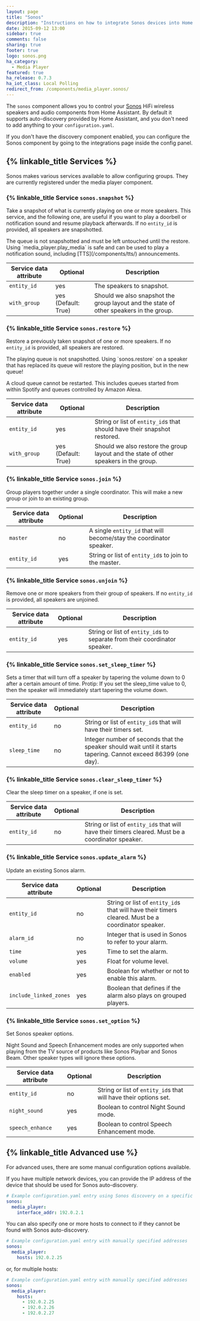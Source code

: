 ```yaml
---
layout: page
title: "Sonos"
description: "Instructions on how to integrate Sonos devices into Home Assistant."
date: 2015-09-12 13:00
sidebar: true
comments: false
sharing: true
footer: true
logo: sonos.png
ha_category:
  - Media Player
featured: true
ha_release: 0.7.3
ha_iot_class: Local Polling
redirect_from: /components/media_player.sonos/
---
```


The `sonos` component allows you to control your [Sonos](https://www.sonos.com) HiFi wireless speakers and audio components from Home Assistant. By default it supports auto-discovery provided by Home Assistant, and you don't need to add anything to your `configuration.yaml`.

If you don't have the discovery component enabled, you can configure the Sonos component by going to the integrations page inside the config panel.

## {% linkable_title Services %}

Sonos makes various services available to allow configuring groups. They are currently registered under the media player component.

### {% linkable_title Service `sonos.snapshot` %}

Take a snapshot of what is currently playing on one or more speakers. This service, and the following one, are useful if you want to play a doorbell or notification sound and resume playback afterwards. If no `entity_id` is provided, all speakers are snapshotted.

<p class='note'>
The queue is not snapshotted and must be left untouched until the restore. Using `media_player.play_media` is safe and can be used to play a notification sound, including [TTS](/components/tts/) announcements.
</p>

| Service data attribute | Optional | Description |
| ---------------------- | -------- | ----------- |
| `entity_id` | yes | The speakers to snapshot.
| `with_group` | yes (Default: True)| Should we also snapshot the group layout and the state of other speakers in the group.


### {% linkable_title Service `sonos.restore` %}

Restore a previously taken snapshot of one or more speakers. If no `entity_id` is provided, all speakers are restored.

<p class='note'>
The playing queue is not snapshotted. Using `sonos.restore` on a speaker that has replaced its queue will restore the playing position, but in the new queue!
</p>

<p class='note'>
A cloud queue cannot be restarted. This includes queues started from within Spotify and queues controlled by Amazon Alexa.
</p>

| Service data attribute | Optional | Description |
| ---------------------- | -------- | ----------- |
| `entity_id` | yes | String or list of `entity_id`s that should have their snapshot restored.
| `with_group` | yes (Default: True)| Should we also restore the group layout and the state of other speakers in the group.

### {% linkable_title Service `sonos.join` %}

Group players together under a single coordinator. This will make a new group or join to an existing group.

| Service data attribute | Optional | Description |
| ---------------------- | -------- | ----------- |
| `master` | no | A single `entity_id` that will become/stay the coordinator speaker.
| `entity_id` | yes | String or list of `entity_id`s to join to the master.

### {% linkable_title Service `sonos.unjoin` %}

Remove one or more speakers from their group of speakers. If no `entity_id` is provided, all speakers are unjoined.

| Service data attribute | Optional | Description |
| ---------------------- | -------- | ----------- |
| `entity_id` | yes | String or list of `entity_id`s to separate from their coordinator speaker.

### {% linkable_title Service `sonos.set_sleep_timer` %}

Sets a timer that will turn off a speaker by tapering the volume down to 0 after a certain amount of time. Protip: If you set the sleep_time value to 0, then the speaker will immediately start tapering the volume down.

| Service data attribute | Optional | Description |
| ---------------------- | -------- | ----------- |
| `entity_id` | no | String or list of `entity_id`s that will have their timers set.
| `sleep_time` | no | Integer number of seconds that the speaker should wait until it starts tapering. Cannot exceed 86399 (one day).

### {% linkable_title Service `sonos.clear_sleep_timer` %}

Clear the sleep timer on a speaker, if one is set.

| Service data attribute | Optional | Description |
| ---------------------- | -------- | ----------- |
| `entity_id` | no | String or list of `entity_id`s that will have their timers cleared. Must be a coordinator speaker.

### {% linkable_title Service `sonos.update_alarm` %}

Update an existing Sonos alarm.

| Service data attribute | Optional | Description |
| ---------------------- | -------- | ----------- |
| `entity_id` | no | String or list of `entity_id`s that will have their timers cleared. Must be a coordinator speaker.
| `alarm_id` | no | Integer that is used in Sonos to refer to your alarm.
| `time` | yes | Time to set the alarm.
| `volume` | yes | Float for volume level.
| `enabled` | yes | Boolean for whether or not to enable this alarm.
| `include_linked_zones` | yes | Boolean that defines if the alarm also plays on grouped players.

### {% linkable_title Service `sonos.set_option` %}

Set Sonos speaker options.

Night Sound and Speech Enhancement modes are only supported when playing from the TV source of products like Sonos Playbar and Sonos Beam. Other speaker types will ignore these options.

| Service data attribute | Optional | Description |
| ---------------------- | -------- | ----------- |
| `entity_id` | no | String or list of `entity_id`s that will have their options set.
| `night_sound` | yes | Boolean to control Night Sound mode.
| `speech_enhance` | yes | Boolean to control Speech Enhancement mode.

## {% linkable_title Advanced use %}

For advanced uses, there are some manual configuration options available.

If you have multiple network devices, you can provide the IP address of the device that should be used for Sonos auto-discovery.

```yaml
# Example configuration.yaml entry using Sonos discovery on a specific interface
sonos:
  media_player:
    interface_addr: 192.0.2.1
```

You can also specify one or more hosts to connect to if they cannot be found with Sonos auto-discovery.

```yaml
# Example configuration.yaml entry with manually specified addresses
sonos:
  media_player:
    hosts: 192.0.2.25
```

or, for multiple hosts:

```yaml
# Example configuration.yaml entry with manually specified addresses
sonos:
  media_player:
    hosts:
      - 192.0.2.25
      - 192.0.2.26
      - 192.0.2.27
```
